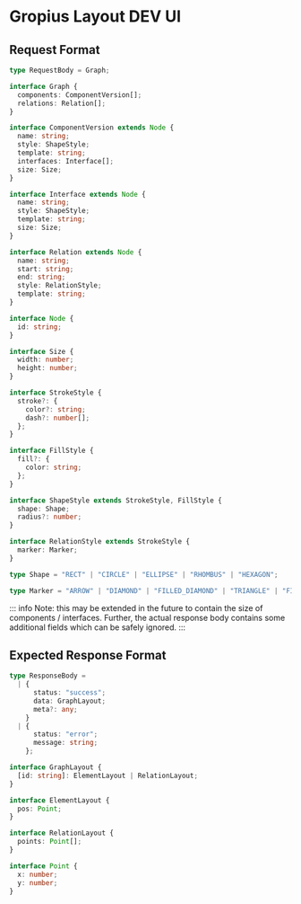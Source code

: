 # Gropius Layout DEV UI

## Request Format

```ts
type RequestBody = Graph;

interface Graph {
  components: ComponentVersion[];
  relations: Relation[];
}

interface ComponentVersion extends Node {
  name: string;
  style: ShapeStyle;
  template: string;
  interfaces: Interface[];
  size: Size;
}

interface Interface extends Node {
  name: string;
  style: ShapeStyle;
  template: string;
  size: Size;
}

interface Relation extends Node {
  name: string;
  start: string;
  end: string;
  style: RelationStyle;
  template: string;
}

interface Node {
  id: string;
}

interface Size {
  width: number;
  height: number;
}

interface StrokeStyle {
  stroke?: {
    color?: string;
    dash?: number[];
  };
}

interface FillStyle {
  fill?: {
    color: string;
  };
}

interface ShapeStyle extends StrokeStyle, FillStyle {
  shape: Shape;
  radius?: number;
}

interface RelationStyle extends StrokeStyle {
  marker: Marker;
}

type Shape = "RECT" | "CIRCLE" | "ELLIPSE" | "RHOMBUS" | "HEXAGON";

type Marker = "ARROW" | "DIAMOND" | "FILLED_DIAMOND" | "TRIANGLE" | "FILLED_TRIANGLE" | "CIRCLE" | "FILLED_CIRCLE";
```

::: info
Note: this may be extended in the future to contain the size of components / interfaces.
Further, the actual response body contains some additional fields which can be safely ignored.
:::

## Expected Response Format

```ts
type ResponseBody =
  | {
      status: "success";
      data: GraphLayout;
      meta?: any;
    }
  | {
      status: "error";
      message: string;
    };

interface GraphLayout {
  [id: string]: ElementLayout | RelationLayout;
}

interface ElementLayout {
  pos: Point;
}

interface RelationLayout {
  points: Point[];
}

interface Point {
  x: number;
  y: number;
}
```
